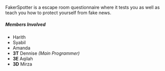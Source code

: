 ﻿FakerSpotter is a escape room questionnaire where it tests you as well as teach you how to protect yourself from fake news.

##### Members Involved

* Harith
* Syabil
* Amanda
* **3T** Dennise _(Main Programmer)_
* **3E** Aqilah
* **3D** Mirza
